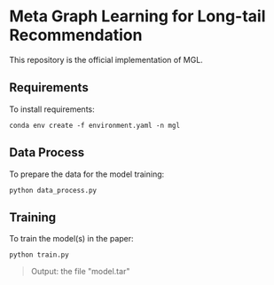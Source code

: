# Meta Graph Learning for Long-tail Recommendation

This repository is the official implementation of MGL.

## Requirements

To install requirements:

```setup
conda env create -f environment.yaml -n mgl
```

## Data Process

To prepare the data for the model training:

```setup
python data_process.py
```

## Training

To train the model(s) in the paper:

```setup
python train.py
```
> Output: the file "model.tar"


